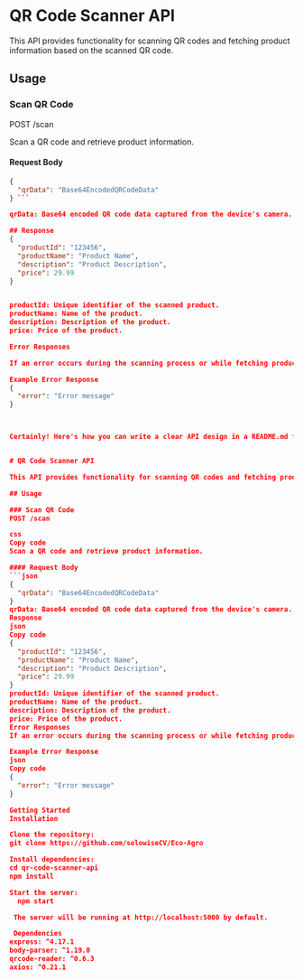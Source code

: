

# QR Code Scanner API

This API provides functionality for scanning QR codes and fetching product information based on the scanned QR code.

## Usage

### Scan QR Code

POST /scan

Scan a QR code and retrieve product information.

#### Request Body

```json
{
  "qrData": "Base64EncodedQRCodeData"
} ```

qrData: Base64 encoded QR code data captured from the device's camera.

## Response
{
  "productId": "123456",
  "productName": "Product Name",
  "description": "Product Description",
  "price": 29.99
}


productId: Unique identifier of the scanned product.
productName: Name of the product.
description: Description of the product.
price: Price of the product.

Error Responses

If an error occurs during the scanning process or while fetching product information, the API will return an appropriate error response with a corresponding status code.

Example Error Response
{
  "error": "Error message"
}



Certainly! Here's how you can write a clear API design in a README.md file using Markdown syntax:


# QR Code Scanner API

This API provides functionality for scanning QR codes and fetching product information based on the scanned QR code.

## Usage

### Scan QR Code
POST /scan

css
Copy code
Scan a QR code and retrieve product information.

#### Request Body
```json
{
  "qrData": "Base64EncodedQRCodeData"
}
qrData: Base64 encoded QR code data captured from the device's camera.
Response
json
Copy code
{
  "productId": "123456",
  "productName": "Product Name",
  "description": "Product Description",
  "price": 29.99
}
productId: Unique identifier of the scanned product.
productName: Name of the product.
description: Description of the product.
price: Price of the product.
Error Responses
If an error occurs during the scanning process or while fetching product information, the API will return an appropriate error response with a corresponding status code.

Example Error Response
json
Copy code
{
  "error": "Error message"
}

Getting Started
Installation

Clone the repository: 
git clone https://github.com/solowiseCV/Eco-Agro

Install dependencies:
cd qr-code-scanner-api
npm install

Start the server:
  npm start

 The server will be running at http://localhost:5000 by default.

 Dependencies
express: ^4.17.1
body-parser: ^1.19.0
qrcode-reader: ^0.6.3
axios: ^0.21.1

